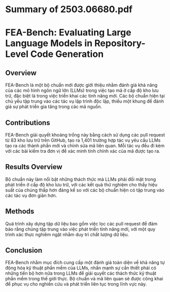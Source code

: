 # Summary of 2503.06680.pdf

# FEA-Bench: Evaluating Large Language Models in Repository-Level Code Generation

## Overview
FEA-Bench là một bộ chuẩn mới được giới thiệu nhằm đánh giá khả năng của các mô hình ngôn ngữ lớn (LLMs) trong việc tạo mã ở cấp độ kho lưu trữ, đặc biệt là trong việc triển khai các tính năng mới. Các bộ chuẩn hiện tại chủ yếu tập trung vào các tác vụ lập trình độc lập, thiếu một khung để đánh giá sự phát triển gia tăng trong các mã nguồn.

## Contributions
FEA-Bench giải quyết khoảng trống này bằng cách sử dụng các pull request từ 83 kho lưu trữ trên GitHub, tạo ra 1,401 trường hợp tác vụ yêu cầu LLMs tạo ra các thành phần mới và chỉnh sửa mã liên quan. Mỗi tác vụ đều đi kèm với các bài kiểm tra đơn vị để xác minh tính chính xác của mã được tạo ra.

## Results Overview
Bộ chuẩn này làm nổi bật những thách thức mà LLMs phải đối mặt trong phát triển ở cấp độ kho lưu trữ, với các kết quả thử nghiệm cho thấy hiệu suất của chúng thấp hơn đáng kể so với các bộ chuẩn hiện có tập trung vào các tác vụ đơn giản hơn. 

## Methods
Quá trình xây dựng tập dữ liệu bao gồm việc lọc các pull request để đảm bảo rằng chúng tập trung vào việc phát triển tính năng mới, với một quy trình xác thực nghiêm ngặt nhằm duy trì chất lượng dữ liệu.

## Conclusion
FEA-Bench nhằm mục đích cung cấp một đánh giá toàn diện về khả năng tự động hóa kỹ thuật phần mềm của LLMs, nhấn mạnh sự cần thiết phải có những tiến bộ hơn nữa trong LLMs để giải quyết các thách thức kỹ thuật phần mềm trong thế giới thực. Bộ chuẩn và mã liên quan sẽ được công khai để phục vụ cho nghiên cứu và phát triển liên tục trong lĩnh vực này.
